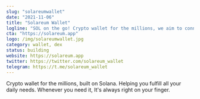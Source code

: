 ```yaml
---
slug: "solareumwallet"
date: "2021-11-06"
title: "Solareum Wallet"
logline: "SOL on the go! Crypto wallet for the millions, we aim to connect the current digital world into the future of decentralization - web3.0"
cta: "https://solareum.app"
logo: /img/solareumwallet.jpg
category: wallet, dex
status: building
website: https://solareum.app
twitter: https://twitter.com/solareum_wallet
telegram: https://t.me/solareum_wallet
---
```


Crypto wallet for the millions, built on Solana. Helping you fulfill all your daily needs. Whenever you need it, It's always right on your finger.

